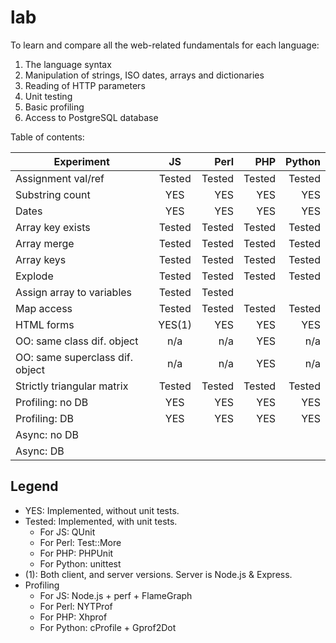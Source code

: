lab
===

To learn and compare all the web-related fundamentals for each language:
1. The language syntax
2. Manipulation of strings, ISO dates, arrays and dictionaries
3. Reading of HTTP parameters
4. Unit testing
5. Basic profiling
6. Access to PostgreSQL database

Table of contents:

| Experiment                      | JS        | Perl      | PHP       | Python    |
| ---------------------------     |:---------:| ---------:| ---------:| ---------:|
| Assignment val/ref              | Tested    | Tested    | Tested    | Tested    |
| Substring count                 | YES       | YES       | YES       | YES       |
| Dates                           | YES       | YES       | YES       | YES       |
| Array key exists                | Tested    | Tested    | Tested    | Tested    |
| Array merge                     | Tested    | Tested    | Tested    | Tested    |
| Array keys                      | Tested    | Tested    | Tested    | Tested    |
| Explode                         | Tested    | Tested    | Tested    | Tested    |
| Assign array to variables       | Tested    | Tested    |           |           |
| Map access                      | Tested    | Tested    | Tested    | Tested    |
| HTML forms                      | YES(1)    | YES       | YES       | YES       |
| OO: same class dif. object      | n/a       | n/a       | YES       | n/a       |
| OO: same superclass dif. object | n/a       | n/a       | YES       | n/a       |
| Strictly triangular matrix      | Tested    | Tested    | Tested    | Tested    |
| Profiling: no DB                | YES       | YES       | YES       | YES       |
| Profiling: DB                   | YES       | YES       | YES       | YES       |
| Async: no DB                    |           |           |           |           |
| Async: DB                       |           |           |           |           |

Legend
------

* YES: Implemented, without unit tests.
* Tested: Implemented, with unit tests.
  * For JS: QUnit
  * For Perl: Test::More
  * For PHP: PHPUnit
  * For Python: unittest
* (1): Both client, and server versions. Server is Node.js & Express.
* Profiling
  * For JS: Node.js + perf + FlameGraph
  * For Perl: NYTProf
  * For PHP: Xhprof
  * For Python: cProfile + Gprof2Dot
